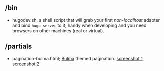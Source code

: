 

## /bin

* hugodev.sh, a shell script that will grab your first _non-localhost_ adapter
  and bind `hugo server` to it; handy when developing and you need browsers on
  other machines (real or virtual).

## /partials


* pagination-bulma.html; [Bulma][] themed pagination. [screenshot 1](screenshots/pagination-bulma1.jpg), [screenshot 2](screenshots/pagination-bulma2.jpg)


[Bulma]: https://bulma.io/
